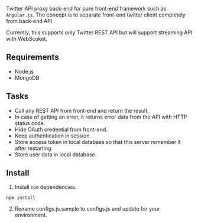 Twitter API proxy back-end for pure front-end framework such as `Angular.js`. The concept is to separate front-end twitter client completely from back-end API.

Currently, this supports only Twitter REST API but will support streaming API with WebScoket.

## Requirements

* Node.js
* MongoDB

## Tasks

* Call any REST API from front-end and return the result.
* In case of getting an error, it returns error data from the API with HTTP status code.
* Hide OAuth credential from front-end.
* Keep authentication in session.
* Store access token in local database so that this server remember it after restarting.
* Store user data in local database.

## Install

1. Install `npm` dependencies.

  ```
  npm install
  ```

2. Rename configs.js.sample to configs.js and update for your environment.
